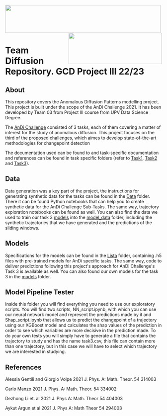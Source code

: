 <img src="https://encrypted-tbn0.gstatic.com/images?q=tbn:ANd9GcSDPFXrQCarT31BhLslgs8zabgSlsCdA77RT9VcijLX&s" width="500" height="90"> <img src="https://festinfor.webs.upv.es/src/logos/etsinf.png" width="300" height="100" align="right"> 


# Team Diffusion Repository. GCD Project III 22/23

## About

This repository covers the Anomalous Diffusion Patterns modelling project. This project is built under the scope of the AnDi Challenge 2021. It has been developed by Team 03 from Project III course from UPV Data Science Degree.

The [AnDi Challenge](https://github.com/DiffusionPatternsStockMarket/DiffusionPatterns_Repo/tree/main/LaBiblia.pdf) consisted of 3 tasks, each of them covering a matter of interest for the study of anomalous diffusion. This project focuses on the third of the proposed challenges, which aimes to develop state-of-the-art methodologies for changepoint detection

The documentation used can be found to and task-specific documentation and references can be found in task specific folders (refer to [Task1](https://github.com/DiffusionPatternsStockMarket/DiffusionPatterns_Repo/tree/main/Task1), [Task2](https://github.com/DiffusionPatternsStockMarket/DiffusionPatterns_Repo/tree/main/Task2) and [Task3](https://github.com/DiffusionPatternsStockMarket/DiffusionPatterns_Repo/tree/main/Task3)).

## Data

Data generation was a key part of the project, the instructions for generating synthetic data for the tasks can be found in the [Data](https://github.com/DiffusionPatternsStockMarket/DiffusionPatterns_Repo/tree/main/data) folder. There it can be found Python notebooks that can help you to create synthetic data for the AnDi Challenge Sub-Tasks. The same way, trajectory exploration notebooks can be found as well.
You can also find the data we used to train our task 3 [models](https://github.com/DiffusionPatternsStockMarket/DiffusionPatterns_Repo/tree/main/Task%203/models) into the [model_data](https://github.com/DiffusionPatternsStockMarket/DiffusionPatterns_Repo/tree/main/data/model_data) folder, including the synthetic trajectories that we have generated and the predictions of the sliding windows.

## Models 

Specifications for the models can be found in the [Lista](https://github.com/DiffusionPatternsStockMarket/DiffusionPatterns_Repo/tree/main/Lista) folder, containing .h5 files with pre-trained models for AnDi specific tasks. The same way, code to deliver predictions following this project's approach for AnDi Challenge's Task 3 is available as well. 
You can also found our own models for the task 3 in the [models](https://github.com/DiffusionPatternsStockMarket/DiffusionPatterns_Repo/tree/main/Task%203/models) folder.

## Model Pipeline Tester

Inside this folder you will find everything you need to use our exploratory scripts. You will find two scripts, NN_script.ipynb, with which you can use our neural network model and represent the predictions made by it and Shap_script.ipynb that allows us to predict the changepoint of a trajectory using our XGBoost model and calculates the shap values of the prediction in order to see which variables are more decisive in the prediction made. To do your own tests you will simply have to generate a file that contains the trajectory to study and has the name task3.csv, this file can contain more than one trajectory, but in this case we will have to select which trajectory we are interested in studying.

## References

Alessia Gentili and Giorgio Volpe 2021 J. Phys. A: Math. Theor. 54 314003

Carlo Manzo 2021 J. Phys. A: Math. Theor. 54 334002

Dezhong Li et. al 2021 J. Phys A: Math. Theor 54 404003

Aykut Argun et al 2021 J. Phys A: Math Theor 54 294003








